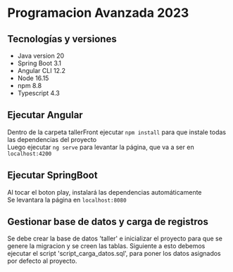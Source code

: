 # Programacion Avanzada 2023

## Tecnologías y versiones
  - Java version 20
  - Spring Boot 3.1
  - Angular CLI 12.2
  - Node 16.15
  - npm 8.8
  - Typescript 4.3


## Ejecutar Angular
Dentro de la carpeta tallerFront ejecutar ```npm install``` para que instale todas las dependencias del proyecto<br>
Luego ejecutar ```ng serve``` para levantar la página, que va a ser en ```localhost:4200```

## Ejecutar SpringBoot
Al tocar el boton play, instalará las dependencias automáticamente<br>
Se levantara la página en ```localhost:8080```

## Gestionar base de datos y carga de registros
Se debe crear la base de datos 'taller' e inicializar el proyecto para que se genere la migracion y se creen las tablas.
Siguiente a esto debemos ejecutar el script 'script_carga_datos.sql', para poner los datos asignados por defecto al proyecto.